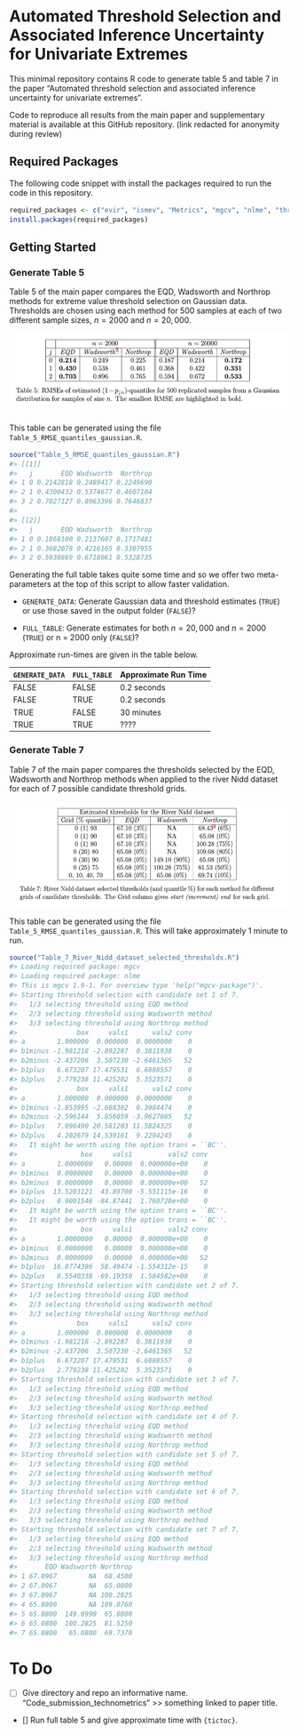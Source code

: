 
<!-- README.md is generated from README.Rmd. Please edit that file -->

# Automated Threshold Selection and Associated Inference Uncertainty for Univariate Extremes

This minimal repository contains R code to generate table 5 and table 7
in the paper “Automated threshold selection and associated inference
uncertainty for univariate extremes”.

Code to reproduce all results from the main paper and supplementary
material is available at this GitHub repository. (link redacted for
anonymity during review)

## Required Packages

The following code snippet with install the packages required to run the
code in this repository.

``` r
required_packages <- c("evir", "ismev", "Metrics", "mgcv", "nlme", "threshr")
install.packages(required_packages)
```

## Getting Started

### Generate Table 5

Table 5 of the main paper compares the EQD, Wadsworth and Northrop
methods for extreme value threshold selection on Gaussian data.
Thresholds are chosen using each method for 500 samples at each of two
different sample sizes, $n = 2000$ and $n = 20,000$.

![](readme-images/table-5.png)

This table can be generated using the file
`Table_5_RMSE_quantiles_gaussian.R`.

``` r
source("Table_5_RMSE_quantiles_gaussian.R")
#> [[1]]
#>   j       EQD Wadsworth  Northrop
#> 1 0 0.2142818 0.2489417 0.2249690
#> 2 1 0.4300432 0.5374677 0.4607104
#> 3 2 0.7027127 0.8963396 0.7646837
#> 
#> [[2]]
#>   j       EQD Wadsworth  Northrop
#> 1 0 0.1868100 0.2137607 0.1717481
#> 2 1 0.3682078 0.4216165 0.3307955
#> 3 2 0.5938869 0.6718061 0.5328735
```

Generating the full table takes quite some time and so we offer two
meta-parameters at the top of this script to allow faster validation.

- `GENERATE_DATA`: Generate Gaussian data and threshold estimates
  (`TRUE`) or use those saved in the output folder (`FALSE`)?

- `FULL_TABLE`: Generate estimates for both $n = 20,000$ and $n = 2000$
  (`TRUE`) or n = 2000 only (`FALSE`)?

Approximate run-times are given in the table below.

| `GENERATE_DATA` | `FULL_TABLE` | Approximate Run Time |
|-----------------|--------------|----------------------|
| FALSE           | FALSE        | 0.2 seconds          |
| FALSE           | TRUE         | 0.2 seconds          |
| TRUE            | FALSE        | 30 minutes           |
| TRUE            | TRUE         | ????                 |

### Generate Table 7

Table 7 of the main paper compares the thresholds selected by the EQD,
Wadsworth and Northrop methods when applied to the river Nidd dataset
for each of 7 possible candidate threshold grids.

![](readme-images/table-7.png)

This table can be generated using the file
`Table_5_RMSE_quantiles_gaussian.R`. This will take approximately 1
minute to run.

``` r
source("Table_7_River_Nidd_dataset_selected_thresholds.R")
#> Loading required package: mgcv
#> Loading required package: nlme
#> This is mgcv 1.9-1. For overview type 'help("mgcv-package")'.
#> Starting threshold selection with candidate set 1 of 7.
#>   1/3 selecting threshold using EQD method 
#>   2/3 selecting threshold using Wadsworth method 
#>   3/3 selecting threshold using Northrop method 
#>               box     vals1      vals2 conv
#> a        1.000000  0.000000  0.0000000    0
#> b1minus -1.981218 -2.892287  0.3811938    0
#> b2minus -2.437206  3.507230 -2.6461365   52
#> b1plus   6.673207 17.479531  6.6888557    0
#> b2plus   2.779238 11.425202  5.3523571    0
#>               box     vals1      vals2 conv
#> a        1.000000  0.000000  0.0000000    0
#> b1minus -1.853995 -2.688302  0.3984474    0
#> b2minus -2.596144  5.856059 -3.9627085   52
#> b1plus   7.096490 20.581203 11.5824325    0
#> b2plus   4.202679 14.539161  9.2294245    0
#>   It might be worth using the option trans = ``BC''. 
#>                box     vals1         vals2 conv
#> a        1.0000000   0.00000  0.000000e+00    0
#> b1minus  0.0000000   0.00000  0.000000e+00    0
#> b2minus  0.0000000   0.00000  0.000000e+00   52
#> b1plus  13.5203121  43.89700 -5.551115e-16    0
#> b2plus   0.9001546 -84.87441  1.760728e+00    0
#>   It might be worth using the option trans = ``BC''. 
#>   It might be worth using the option trans = ``BC''. 
#>                box     vals1         vals2 conv
#> a        1.0000000   0.00000  0.000000e+00    0
#> b1minus  0.0000000   0.00000  0.000000e+00    0
#> b2minus  0.0000000   0.00000  0.000000e+00   52
#> b1plus  16.8774396  58.49474 -1.554312e-15    0
#> b2plus   0.5540338 -69.19350  1.584582e+00    0
#> Starting threshold selection with candidate set 2 of 7.
#>   1/3 selecting threshold using EQD method 
#>   2/3 selecting threshold using Wadsworth method 
#>   3/3 selecting threshold using Northrop method 
#>               box     vals1      vals2 conv
#> a        1.000000  0.000000  0.0000000    0
#> b1minus -1.981218 -2.892287  0.3811938    0
#> b2minus -2.437206  3.507230 -2.6461365   52
#> b1plus   6.673207 17.479531  6.6888557    0
#> b2plus   2.779238 11.425202  5.3523571    0
#> Starting threshold selection with candidate set 3 of 7.
#>   1/3 selecting threshold using EQD method 
#>   2/3 selecting threshold using Wadsworth method 
#>   3/3 selecting threshold using Northrop method 
#> Starting threshold selection with candidate set 4 of 7.
#>   1/3 selecting threshold using EQD method 
#>   2/3 selecting threshold using Wadsworth method 
#>   3/3 selecting threshold using Northrop method 
#> Starting threshold selection with candidate set 5 of 7.
#>   1/3 selecting threshold using EQD method 
#>   2/3 selecting threshold using Wadsworth method 
#>   3/3 selecting threshold using Northrop method 
#> Starting threshold selection with candidate set 6 of 7.
#>   1/3 selecting threshold using EQD method 
#>   2/3 selecting threshold using Wadsworth method 
#>   3/3 selecting threshold using Northrop method 
#> Starting threshold selection with candidate set 7 of 7.
#>   1/3 selecting threshold using EQD method 
#>   2/3 selecting threshold using Wadsworth method 
#>   3/3 selecting threshold using Northrop method 
#>       EQD Wadsworth Northrop
#> 1 67.0967        NA  68.4500
#> 2 67.0967        NA  65.0800
#> 3 67.0967        NA 100.2825
#> 4 65.0800        NA 109.0760
#> 5 65.0800  149.0990  65.0800
#> 6 65.0800  100.2825  81.5250
#> 7 65.0800   65.0800  69.7370
```

# To Do

- [ ] Give directory and repo an informative name.
  “Code_submission_technometrics” \>\> something linked to paper title.

- \[\] Run full table 5 and give approximate time with `{tictoc}`.
